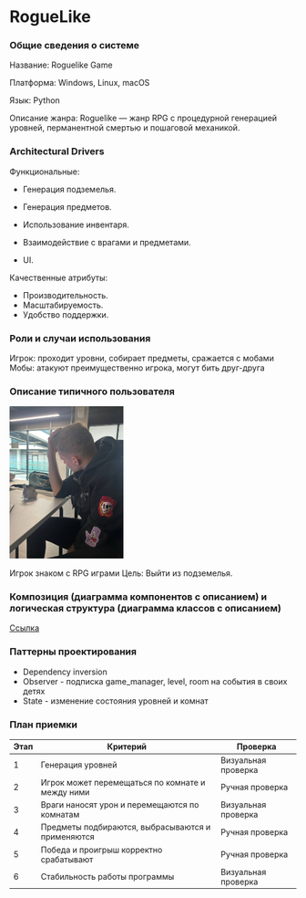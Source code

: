 # RogueLike

### Общие сведения о системе

Название: Roguelike Game

Платформа: Windows, Linux, macOS

Язык: Python

Описание жанра: Roguelike — жанр RPG с процедурной генерацией уровней, перманентной смертью и пошаговой механикой.


### Architectural Drivers

Функциональные:

- Генерация подземелья.

- Генерация предметов.

- Использование инвентаря.

- Взаимодействие с врагами и предметами.
    
- UI.

Качественные атрибуты:

- Производительность.
- Масштабируемость.
- Удобство поддержки.


### Роли и случаи использования

Игрок: проходит уровни, собирает предметы, сражается с мобами
Мобы: атакуют преимущественно игрока, могут бить друг-друга

### Описание типичного пользователя

<img src="telegram-cloud-photo-size-2-5409031480316918070-y.jpg" alt="drawing" width="200"/>

Игрок знаком с RPG играми
Цель: Выйти из подземелья.

### Композиция (диаграмма компонентов с описанием) и логическая структура (диаграмма классов с описанием)
[Ссылка](docs/README.md)

### Паттерны проектирования

* Dependency inversion
* Observer - подписка game_manager, level, room на события в своих детях
* State - изменение состояния уровней и комнат

### План приемки

| Этап | Критерий                                     | Проверка                          |
|------|----------------------------------------------|-----------------------------------|
| 1    | Генерация уровней         | Визуальная проверка |
| 2    | Игрок может перемещаться по комнате и между ними    | Ручная проверка                  |
| 3    | Враги наносят урон и перемещаются по комнатам                   | Визуальная проверка             |
| 4    | Предметы подбираются, выбрасываются и применяются           | Ручная проверка                       |
| 5    | Победа и проигрыш корректно срабатывают      | Ручная проверка                 |
| 6    | Стабильность работы программы      | Визуальная проверка                 |

